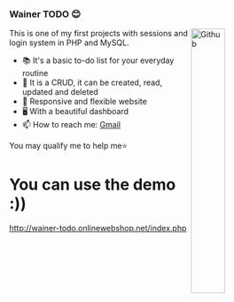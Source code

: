 ### Wainer TODO 😊

<img width="35%" align="right" alt="Github" src="https://c.tenor.com/41I-iMyClCgAAAAS/programmer-programming.gif" />

This is one of my first projects with sessions and login system in PHP and MySQL.

- 📚 It's a basic to-do list for your everyday routine
- 📝 It is a CRUD, it can be created, read, updated and deleted
- 📱 Responsive and flexible website
- 🖥️ With a beautiful dashboard
- 📫 How to reach me: [Gmail](mailto:ivancamposwainer@gmail.com)

You may qualify me to help me⭐️ 

# You can use the demo :))
http://wainer-todo.onlinewebshop.net/index.php
